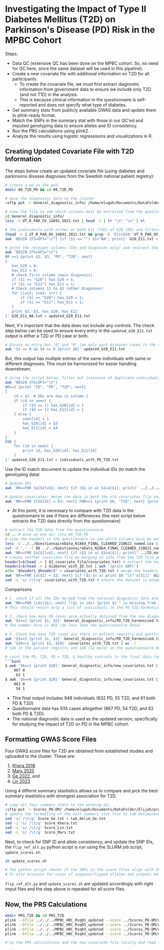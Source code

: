 # Investigating the Impact of Type II Diabetes Mellitus (T2D) on Parkinson's Disease (PD) Risk in the MPBC Cohort
Steps:
- Data QC (extensive QC has been done on the MPBC cohort. So, no need for QC here, since the same dataset will be used in this pipeline).
- Create a new covariate file with additional information on T2D for all participants.
  - To create the covariate file, we must first extract diagnostic information from government data to ensure we include only T2D (and not T1D) in the analysis.
  - This is because clinical information in the questionnaire is self-reported and does not specify what type of diabetes.   
- Get summary stats from publicly available GWAS data and update them to plink-ready format.
- Match the SNPs in the summary stat with those in our QC'ed and imputed genotyping data to ensure alleles and ID consistency. 
- Run the PRS calculations using plink2. 
- Analyze the results using logistic regressisons and visualizations in R. 

## Creating Updated Covariate File with T2D Information
The steps below create an updated covariate file (using diabetes and parkinsons disease diagnoses from the Swedish national patient registry):

```bash
# create a wd in the pwd
mkdir 08_T2D_PD && cd 08_T2D_PD

# move the diagnostic data to the cluster
>sftp put -r General_diagnostic_info/ /home/elugoh/Documents/DataFolder/Elijah/processed_analysis_files/08_T2D_PD/

# view the file to see which columns must be extracted from the questionnaire. 
cd General_diagnostic_info/ 
less -S UT_R_PAR_OV_14691_2021.txt | head -1 | tr "\t" "\n" | nl

# the individuals with either or both E11 (T2D) of G20 (PD) are filtered out to a separate file
(head -n 1 UT_R_PAR_OV_14691_2021.txt && grep -E 'E11|G20' UT_R_PAR_OV_14691_2021.txt) > G20_E11.txt # this keeps the headers
awk 'BEGIN {FS=OFS="\t"} {if ($1 == "") $1="NA"; print}' G20_E11.txt > G20_E11_NA.txt # assign NAs to first columns (main diagnosis) with missing entries
```
```bash
# print the relevant columns (IDs and diagnoses only) and redirect the output to a new file
awk 'BEGIN {FS=OFS="\t"}
NR ==1 {print $2, $3, "PD", "T2D"; next}
{
   has_G20 = 0;
   has_E11 = 0;
   # check first column (main diagnosis)
   if ($1 == "G20") has_G20 = 1;
   if ($1 == "E11") has_E11 = 1;
   # Check columns 13 to 42 (other diagnoses)
   for (i=13; i<42; i++) {
       if ($i == "G20") has_G20 = 1;
       if ($i == "E11") has_E11 = 1;
   }
   print $2, $3, has_G20, has_E11
}' G20_E11_NA.txt > updated_G20_E11.txt
```

Next, it's important that the data does not include any controls. The check step below can be used to ensure every entry in the ```updated_G20_E11.txt``` output is either a T2D or PD case or both.
```bash
# Ensure no entry has "0" and "0" (we only want diseases cases in the data)
awk '$3 == 0 && $4 == 0 {print $0}' updated_G20_E11.txt
```
But, this output has multiple entries of the same individuals with same or different diagnoses. This must be harmonized for easier handling downstream.
```bash
# Using the script below, filter out instances of duplicate individuals with multiple diagnoses for same condition
awk 'BEGIN {FS=OFS="\t"} 
NR==1 {print "ID", "PD", "T2D"; next}  
{
    id = $1  # IDs are now in column 1
    if (id in seen) {
        if ($3 == 1) has_G20[id] = 1
        if ($4 == 1) has_E11[id] = 1
    } else {
        seen[id] = 1
        has_G20[id] = $3
        has_E11[id] = $4
    }
} 
END {
    for (id in seen) {
        print id, has_G20[id], has_E11[id]
    }
}' updated_G20_E11.txt > individuals_with_PD_T2D.txt
```
Use the ID match document to update the individual IDs (to match the genotyping data)

```bash
# Update IDs
awk 'NR==FNR {a[$2]=$1; next} {if ($1 in a) $1=a[$1]; print}' ../../../ID_match_unix.txt individuals_with_PD_T2D.txt > PD_T2D_harmonized.txt

# Update covariates: merge the data in both the old covariates file and PD_T2D_harmonized.txt into one 
awk 'NR==FNR {t2d[$1] = $3; next} FNR==1 {print $0, "T2D"; next} {print $0, ($1 in t2d) ? t2d[$1] : "0"}' PD_T2D_harmonized.txt ../../02_covariate_file/covariates.txt > new_covariates.txt
```
- At this point, it is necessary to compare with T2D data in the questionnaire to see if there are differences (the next script below extracts the T2D data directly from the questionnaire)

```bash
# extract the T2D data from the questionnaire
cd .. # move up one dir into 08_T2D_PD
# view the headers in the questionnare to see which columns must be extracted
less -S ../../QuestionnaireData_N1864_FINAL_CLEANED_210621_nomed.csv | head -1 | tr "," "\n" | nl
cut -d ',' -f 88 ../../QuestionnaireData_N1864_FINAL_CLEANED_210621_nomed.csv | sed 's/,/\t/g' | sed 's/"//g' > diabetes.txt # extract T2D info to a new file
awk 'NR==FNR {a[$2]=$1; next} {if ($1 in a) $1=a[$1]; print}' ../ID_match_unix.txt diabetes.txt > diabetes_with_ID.txt # update the IDs
# create another covariate file by merging in info from the T2D file above
header1=$(head -n 1 02_covariate_file/covariates.txt) # extract the headers first
header2=$(head -n 1 diabetes_with_ID.txt | awk '{print $NF}')
echo "$header1 $header2" > covariates_with_T2D.txt # merge the headers
awk 'NR==FNR {a[$1] = $2; next} {if ($1 in a) print $0 "\t" a[$1]}' diabetes_with_ID.txt 02_covariate_file/covariates.txt >> covariates_with_T2D.txt #save data to same file as the headers
sed -i 's/ /\t/g' covariates_with_T2D.txt # ensure the dataset is properly tab-deliminated
```

Comparisons
```bash
# 1. check if all the IDs merged from the national diagnostic data are in the questionnaire data (not really necessary)
awk 'NR==FNR {ids[$1]; next} !($1 in ids) {print $1 " is missing from file A"}' covariates_with_T2D.txt General_diagnostic_info/PD_T2D_harmonized.txt | less
# This should return only a list of individuals in the PD_T2D_harmonized.txt (from patient registry) that are missing in the questionnaire dataset (87)

# 2. check how many PD cases were actually obtained from the new diagnostic data
awk '$2==1 {print $1, $2}' General_diagnostic_info/PD_T2D_harmonized.txt | grep '^GB' | wc -l
# The number here is 893 (36 less than the questionnaire data)

# 3. Check how many T2D cases are there in patient registry and questionnaire dataset
awk '$3==1 {print $1, $3}' General_diagnostic_info/PD_T2D_harmonized.txt | grep '^GB' | wc -l
awk '$20==1 {print $1, $20}' covariates_with_T2D.txt | wc -l
# 116 in the patient registry and 148 (32 more) in the questionnaire data

# count the PD, T2D, PD + T2D, & healthy controls in the final data (new_covariates.txt)
```bash
$ awk '$6==1 {print $20}' General_diagnostic_info/new_covariates.txt | sort | uniq -c
    867 0
     62 1
$ awk '$6==0 {print $20}' General_diagnostic_info/new_covariates.txt | sort | uniq -c
    881 0
     54 1
```

- This final output includes 948 individuals (832 PD, 55 T2D, and 61 both PD & T2D)
- Questionnaire data has 935 cases altogether (867 PD, 54 T2D, and 62 both PD & T2D). 
- The national diagnostic data is used as the updated version, specifically for studying the impact of T2D on PD in the MPBC cohort.

## Formatting GWAS Score Files

Four GWAS score files for T2D are obtained from established studies and uploaded to the cluster. These are:
1. [Khera 2018](https://www.nature.com/articles/s41588-018-0183-z)
2. [Mars 2020](https://www.nature.com/articles/s41591-020-0800-0)
3. [Ge 2022](https://genomemedicine.biomedcentral.com/articles/10.1186/s13073-022-01074-2), and 
4. [Lin 2023](https://www.sciencedirect.com/science/article/pii/S0048969723028747?via%3Dihub)

Using 4 differnt summary stastistics allows us to compare and pick the best summary stastistics with strongest association for T2D.

```bash
# copy all four summary stats to the working dir
>sftp put -r Scores_PD-DM/ /home/elugoh/Documents/DataFolder/Elijah/processed_analysis_files/08_T2D_PD/
# update the formatting of the each summary stat file to tab-deliminated
sed 's/ /\t/g' Score_Ge.txt > tab_delim_Ge.txt
sed -i 's/ /\t/g' Score_Khera.txt 
sed -i 's/ /\t/g' Score_Lin.txt 
sed -i 's/ /\t/g' Score_Mars.txt
```
Next, to check for SNP ID and allele consistency, and update the SNP IDs, the ```flip_ref_alt.py``` python script is run using the SLURM job script, ```update_scores.sh```. 
```bash
sh update_scores.sh

# The python script checks if the SNPs in the score files align with SNPs in our genotyping data in terms of SNP IDs, chromosomes, chromosome positions, and alleles.
# It also accounts for cases of swapped/flipped alleles and outputs matching SNPs to a new file with reformatted IDs (chr:pos:ref:alt) 
```
```flip_ref_alt.py``` and ```update_scores.sh``` are updated accordingly with right imput files and the step above is repeated for all score files. 


## Now, the PRS Calculations
```bash
mkdir PRS_T2D && cd PRS_T2D
plink --bfile ../../../MPBC_HRC_Rsq03_updated --score ../Scores_PD-DM/updated_Khera_scores2.txt --out Khera_PRS
plink --bfile ../../../MPBC_HRC_Rsq03_updated --score ../Scores_PD-DM/updated_Ge_scores2.txt --out Ge_PRS
plink --bfile ../../../MPBC_HRC_Rsq03_updated --score ../Scores_PD-DM/updated_Mars_scores2.txt --out Mars_PRS
plink --bfile ../../../MPBC_HRC_Rsq03_updated --score ../Scores_PD-DM/updated_Lin_scores2.txt --out Lin_PRS

# cp the PRS calculations and the new covariate file locally and read them in R for further analysis and visualization

